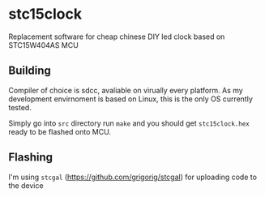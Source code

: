 # stc15clock

Replacement software for cheap chinese DIY led clock based on STC15W404AS MCU

## Building

Compiler of choice is sdcc, avaliable on virually every platform. As my development envirnoment is based on Linux, this is the only OS currently tested.

Simply go into `src` directory run `make` and you should get `stc15clock.hex` ready to be flashed onto MCU.

## Flashing

I'm using `stcgal` (https://github.com/grigorig/stcgal) for uploading code to the device
